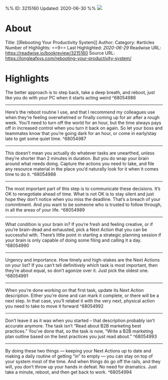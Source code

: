 %%
ID: 3215160
Updated: 2020-06-30
%%
![](https://readwise-assets.s3.amazonaws.com/static/images/article4.6bc1851654a0.png)

# About
Title: [[Rebooting Your Productivity System]]
Author: 
Category: #articles
Number of Highlights: ==9==
Last Highlighted: *2020-06-29*
Readwise URL: https://readwise.io/bookreview/3215160
Source URL: https://longleafsys.com/rebooting-your-productivity-system/


# Highlights 
The better approach is to step back, take a deep breath, and reboot, just like you do with your PC when it starts acting weird  ^68054986

---

Here’s the reboot routine I use, and that I recommend my colleagues use when they’re feeling overwhelmed or finally coming up for air after a rough week. You’ll need to turn off the world for an hour, but the time always pays off in increased control when you turn it back on again. So let your boss and teammates know that you’re going dark for an hour, or come in early/stay late to get some quiet time.  ^68054987

---

This doesn’t mean you actually do whatever tasks are unearthed, unless they’re shorter than 2 minutes in duration. But you do wrap your brain around what needs doing. Capture the actions you need to take, and file any resource material in the place you’d naturally look for it when it comes time to do it.  ^68054988

---

The most important part of this step is to communicate these decisions. It’s OK to renegotiate ahead of time. What is not OK is to stay silent and just hope they don’t notice when you miss the deadline. That’s a breach of your commitment. And you want to be someone who is trusted to follow through, in all the areas of your life.  ^68054989

---

What condition is your brain in? If you’re fresh and feeling creative, or if you’re brain-dead and exhausted, pick a Next Action that you can be successful with. There’s little point in starting a strategic planning session if your brain is only capable of doing some filing and calling it a day.  ^68054990

---

Urgency and importance. How timely and high-stakes are the Next Actions on your list? If you can’t tell definitively which task is most important, then they’re about equal, so don’t agonize over it. Just pick the oldest one.  ^68054991

---

When you’re done working on that first task, update its Next Action description. Either you’re done and can mark it complete, or there will be a next step. In that case, you’ll relabel it with the very next, physical action you need to take to move it forward  ^68054992

---

Don’t leave it as it was when you started – that description probably isn’t accurate anymore. The task isn’t “Read about B2B marketing best practices.” You’ve done that, so the task is now, “Write a B2B marketing plan outline based on the best practices you just read about.”  ^68054993

---

By doing these two things — keeping your Next Actions up to date and making a daily routine of getting “in” to empty — you can stay on top of your system most of the time. And when things do go off the rails, and they will, you don’t throw up your hands in defeat. No need for dramatics. Just take a minute, reboot, and then get back to work.  ^68054994

